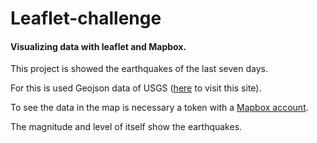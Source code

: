 # Leaflet-challenge
<h4>Visualizing data with leaflet and Mapbox.</h4>


<p>This project is showed the earthquakes of the last seven days.</p>
<p>For this is used Geojson data of USGS (<a href="https://earthquake.usgs.gov/ens/">here</a> to visit this site).</p>
<p>To see the data in the map is necessary a token with a <a href="https://www.mapbox.com/">Mapbox account</a>.</p>
<p>The magnitude and level of itself show the earthquakes.</p>


